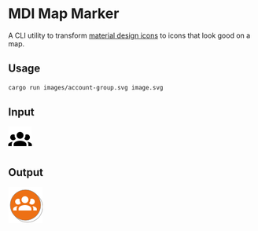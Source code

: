 # MDI Map Marker

A CLI utility to transform [material design icons](https://materialdesignicons.com/) to icons that look good on a map.

## Usage

```bash
cargo run images/account-group.svg image.svg
```

## Input

![input](images/account-group.svg)

## Output

![Output](image.svg)

